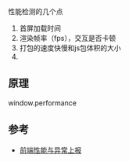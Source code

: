 性能检测的几个点
1. 首屏加载时间
2. 渲染帧率（fps），交互是否卡顿
3. 打包的速度快慢和js包体积的大小
4. 

原理
---
window.performance

参考
---

- [前端性能与异常上报](https://juejin.im/post/6844903648355418120)